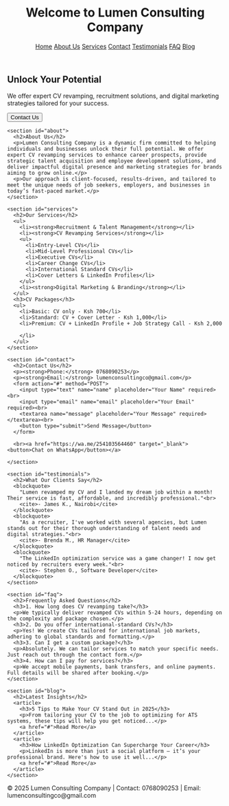 <!DOCTYPE html>
<html lang="en">
<head>
  <meta charset="UTF-8">
  <meta name="viewport" content="width=device-width, initial-scale=1.0">
  <title>Lumen Consulting Company</title>
  <link rel="stylesheet" href="css/style.css">
</head>
<body>
  <header>
    <h1>Welcome to Lumen Consulting Company</h1>
    <nav>
      <a href="#home">Home</a>
      <a href="#about">About Us</a>
      <a href="#services">Services</a>
      <a href="#contact">Contact</a>
      <a href="#testimonials">Testimonials</a>
      <a href="#faq">FAQ</a>
      <a href="#blog">Blog</a>
    </nav>
  </header>

  <main>
    <section id="home">
      <h2>Unlock Your Potential</h2>
      <p>We offer expert CV revamping, recruitment solutions, and digital marketing strategies tailored for your success.</p>
      <a href="#contact"><button>Contact Us</button></a>
    </section>

    <section id="about">
      <h2>About Us</h2>
      <p>Lumen Consulting Company is a dynamic firm committed to helping individuals and businesses unlock their full potential. We offer expert CV revamping services to enhance career prospects, provide strategic talent acquisition and employee development solutions, and deliver impactful digital presence and marketing strategies for brands aiming to grow online.</p>
      <p>Our approach is client-focused, results-driven, and tailored to meet the unique needs of job seekers, employers, and businesses in today’s fast-paced market.</p>
    </section>

    <section id="services">
      <h2>Our Services</h2>
      <ul>
        <li><strong>Recruitment & Talent Management</strong></li>
        <li><strong>CV Revamping Services</strong></li>
        <ul>
          <li>Entry-Level CVs</li>
          <li>Mid-Level Professional CVs</li>
          <li>Executive CVs</li>
          <li>Career Change CVs</li>
          <li>International Standard CVs</li>
          <li>Cover Letters & LinkedIn Profiles</li>
        </ul>
        <li><strong>Digital Marketing & Branding</strong></li>
      </ul>
      <h3>CV Packages</h3>
      <ul>
        <li>Basic: CV only - Ksh 700</li>
        <li>Standard: CV + Cover Letter - Ksh 1,000</li>
        <li>Premium: CV + LinkedIn Profile + Job Strategy Call - Ksh 2,000
      
        </li>
      </ul>
    </section>

    <section id="contact">
      <h2>Contact Us</h2>
      <p><strong>Phone:</strong> 0768090253</p>
      <p><strong>Email:</strong> lumenconsultingco@gmail.com</p>
      <form action="#" method="POST">
        <input type="text" name="name" placeholder="Your Name" required><br>
        <input type="email" name="email" placeholder="Your Email" required><br>
        <textarea name="message" placeholder="Your Message" required></textarea><br>
        <button type="submit">Send Message</button>
      </form>
        
      <br><a href="https://wa.me/254103564460" target="_blank"><button>Chat on WhatsApp</button></a>
   
    </section>

    <section id="testimonials">
      <h2>What Our Clients Say</h2>
      <blockquote>
        "Lumen revamped my CV and I landed my dream job within a month! Their service is fast, affordable, and incredibly professional."<br>
        <cite>- James K., Nairobi</cite>
      </blockquote>
      <blockquote>
        "As a recruiter, I've worked with several agencies, but Lumen stands out for their thorough understanding of talent needs and digital strategies."<br>
        <cite>- Brenda M., HR Manager</cite>
      </blockquote>
      <blockquote>
        "The LinkedIn optimization service was a game changer! I now get noticed by recruiters every week."<br>
        <cite>- Stephen O., Software Developer</cite>
      </blockquote>
    </section>

    <section id="faq">
      <h2>Frequently Asked Questions</h2>
      <h3>1. How long does CV revamping take?</h3>
      <p>We typically deliver revamped CVs within 5-24 hours, depending on the complexity and package chosen.</p>
      <h3>2. Do you offer international-standard CVs?</h3>
      <p>Yes! We create CVs tailored for international job markets, adhering to global standards and formatting.</p>
      <h3>3. Can I get a custom package?</h3>
      <p>Absolutely. We can tailor services to match your specific needs. Just reach out through the contact form.</p>
      <h3>4. How can I pay for services?</h3>
      <p>We accept mobile payments, bank transfers, and online payments. Full details will be shared after booking.</p>
    </section>

    <section id="blog">
      <h2>Latest Insights</h2>
      <article>
        <h3>5 Tips to Make Your CV Stand Out in 2025</h3>
        <p>From tailoring your CV to the job to optimizing for ATS systems, these tips will help you get noticed...</p>
        <a href="#">Read More</a>
      </article>
      <article>
        <h3>How LinkedIn Optimization Can Supercharge Your Career</h3>
        <p>LinkedIn is more than just a social platform — it’s your professional brand. Here's how to use it well...</p>
        <a href="#">Read More</a>
      </article>
    </section>
  </main>

  <footer>
    <p>&copy; 2025 Lumen Consulting Company | Contact: 0768090253 | Email: lumenconsultingco@gmail.com</p>
  </footer>
</body>
</html>
